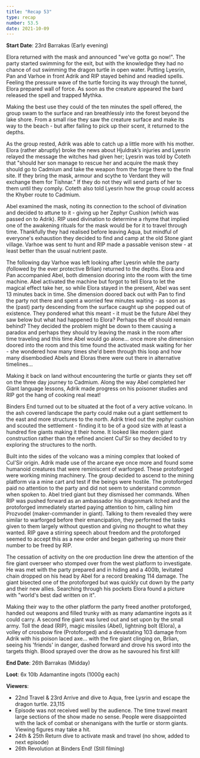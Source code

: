 ```yaml
---
title: "Recap 53"
type: recap
number: 53.5
date: 2021-10-09
---
```


**Start Date**: 23rd Barrakas (Early evening)
 
Elora returned with the mask and announced "we've gotta go now!". The party started swimming for the exit, but with the knowledge they had no chance of out swimming the dragon turtle in open water. Putting Lyesrin, Pan and Varhoe in front Adrik and RIP stayed behind and readied spells. Feeling the pressure wave of the turtle forcing its way through the tunnel, Elora prepared wall of force. As soon as the creature appeared the bard released the spell and trapped Mythka.
 
Making the best use they could of the ten minutes the spell offered, the group swam to the surface and ran breathlessly into the forest beyond the lake shore. From a small rise they saw the creature surface and make its way to the beach - but after failing to pick up their scent, it returned to the depths.
 
As the group rested, Adrik was able to catch up a little more with his mother. Elora (rather abruptly) broke the news about Hjuldrak’s injuries and Lyesrin relayed the message the witches had given her; Lyesrin was told by Coteth that "should her son manage to rescue her and acquire the mask they should go to Cadmium and take the weapon from the forge there to the final site. If they bring the mask, armour and scythe to Verdant they will exchange them for Tishnar." If they do not they will send parts of her to them until they comply. Coteth also told Lyesrin how the group could access the Khyber route to Cadmium.
 
Abel examined the mask, noting its connection to the school of divination and decided to attune to it - giving up her Zephyr Cushion (which was passed on to Adrik). RIP used divination to determine a rhyme that implied one of the awakening rituals for the mask would be for it to travel through time. Thankfully they had realised before leaving Aqua, but mindful of everyone's exhaustion they decided to find and camp at the old Stone giant village. Varhoe was sent to hunt and RIP made a passable venison stew - at least better than the usual nutrient paste.
 
The following day Varhoe was left looking after Lyesrin while the party (followed by the ever protective Brlian) returned to the depths. Elora and Pan accompanied Abel, both dimension dooring into the room with the time machine. Abel activated the machine but forgot to tell Elora to let the magical effect take her, so while Elora stayed in the present, Abel was sent 13 minutes back in time. She dimension doored back out with Pan to find the party not there and spent a worried few minutes waiting - as soon as the (past) party descending from the surface caught up she popped out of existence. They pondered what this meant - it must be the future Abel they saw below but what had happened to Elora? Perhaps the elf should remain behind? They decided the problem might be down to them causing a paradox and perhaps they should try leaving the mask in the room after time traveling and this time Abel would go alone… once more she dimension doored into the room and this time found the activated mask waiting for her - she wondered how many times she'd been through this loop and how many disembodied Abels and Eloras there were out there in alternative timelines…
 
Making it back on land without encountering the turtle or giants they set off on the three day journey to Cadmium. Along the way Abel completed her Giant language lessons, Adrik made progress on his poisoner studies and RIP got the hang of cooking real meat!
 
Binders End turned out to be situated at the foot of a very active volcano. In the ash covered landscape the party could make out a giant settlement to the east and more structures to the north. Adrik tried out the zephyr cushion and scouted the settlement - finding it to be of a good size with at least a hundred fire giants making it their home. It looked like modern giant construction rather than the refined ancient Cul'Sir so they decided to try exploring the structures to the north.
 
Built into the sides of the volcano was a mining complex that looked of Cul'Sir origin. Adrik made use of the arcane eye once more and found some humanoid creatures that were reminiscent of warforged. These protoforged were working mining machinery. The group decided to ascend to the mining platform via a mine cart and test if the beings were hostile. The protoforged paid no attention to the party and did not seem to understand common when spoken to. Abel tried giant but they dismissed her commands. When RIP was pushed forward as an ambassador his dragonmark itched and the protoforged immediately started paying attention to him, calling him Prozvodel (maker-commander in giant). Talking to them revealed they were similar to warforged before their emancipation, they performed the tasks given to them largely without question and giving no thought to what they wanted. RIP gave a stirring speech about freedom and the protoforged seemed to accept this as a new order and began gathering up more their number to be freed by RIP.
 
The cessation of activity on the ore production line drew the attention of the fire giant overseer who stomped over from the west platform to investigate. He was met with the party prepared and in hiding and a 400lb, levitated chain dropped on his head by Abel for a record breaking 114 damage. The giant bisected one of the protoforged but was quickly cut down by the party and their new allies. Searching through his pockets Elora found a picture with "world's best dad written on it".
 
Making their way to the other platform the party freed another protoforged, handed out weapons and filled trunky with as many adamantine ingots as it could carry. A second fire giant was lured out and set upon by the small army. Toll the dead (RIP), magic missiles (Abel), lightning bolt (Elora), a volley of crossbow fire (Protoforged) and a devastating 103 damage from Adrik with his poison laced axe… with the fire giant clinging on, Brlian, seeing his 'friends' in danger, dashed forward and drove his sword into the targets thigh. Blood sprayed over the drow as he savoured his first kill!
 
**End Date**: 26th Barrakas (Midday)

**Loot**: 6x 10lb Adamantine ingots (1000g each)
 
**Viewers**: 
 
- 22nd Travel & 23rd Arrive and dive to Aqua, free Lysrin and escape the dragon turtle. 23,115
 - Episode was not received well by the audience. The time travel meant large sections of the show made no sense. People were disappointed with the lack of combat or shenanigans with the turtle or storm giants. Viewing figures may take a hit.
- 24th & 25th Return dive to activate mask and travel (no show, added to next episode)
- 26th Revolution at Binders End! (Still filming)